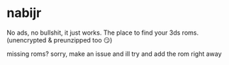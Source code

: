 # nabijr

No ads, no bullshit, it just works.
The place to find your 3ds roms. (unencrypted & preunzipped too 😏)

missing roms? sorry, make an issue and ill try and add the rom right away

